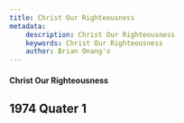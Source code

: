 ```yaml
---
title: Christ Our Righteousness
metadata:
    description: Christ Our Righteousness
    keywords: Christ Our Righteousness
    author: Brian Onang'o
---
```


#### Christ Our Righteousness

## 1974 Quater 1
